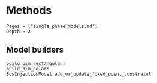 # Methods
```@contents
Pages = ["single_phase_models.md"]
Depth = 2
```

## Model builders
```@docs
build_bim_rectangular!
build_bim_polar!
BusInjectionModel.add_or_update_fixed_point_constraint
```